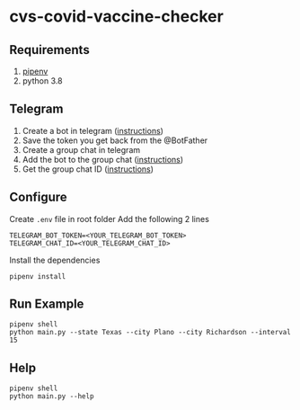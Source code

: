 # cvs-covid-vaccine-checker

## Requirements
1. [pipenv](https://pypi.org/project/pipenv/)
2. python 3.8

## Telegram 
1. Create a bot in telegram ([instructions](https://sendpulse.com/knowledge-base/chatbot/create-telegram-chatbot))
2. Save the token you get back from the @BotFather
2. Create a group chat in telegram 
3. Add the bot to the group chat ([instructions](https://stackoverflow.com/questions/37338101/how-to-add-a-bot-to-a-telegram-group))
4. Get the group chat ID ([instructions](https://sean-bradley.medium.com/get-telegram-chat-id-80b575520659))

## Configure 
Create `.env` file in root folder
Add the following 2 lines
```
TELEGRAM_BOT_TOKEN=<YOUR_TELEGRAM_BOT_TOKEN>
TELEGRAM_CHAT_ID=<YOUR_TELEGRAM_CHAT_ID>
```

Install the dependencies
```
pipenv install
```

## Run Example
```
pipenv shell
python main.py --state Texas --city Plano --city Richardson --interval 15
```

## Help
```
pipenv shell
python main.py --help
```